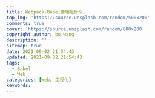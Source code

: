 ```yaml
---
title: Webpack-Babel原理是什么
top_img: 'https://source.unsplash.com/random/500x200'
comments: true
cover: 'https://source.unsplash.com/random/800x200'
copyright_author: bo.wang
description: ''
sitemap: true
date: 2021-09-02 21:54:43
updated: 2021-09-02 21:54:43
tags:
  - Babel
  - Web
categories: [Web, 工程化]
keywords:
---
```


